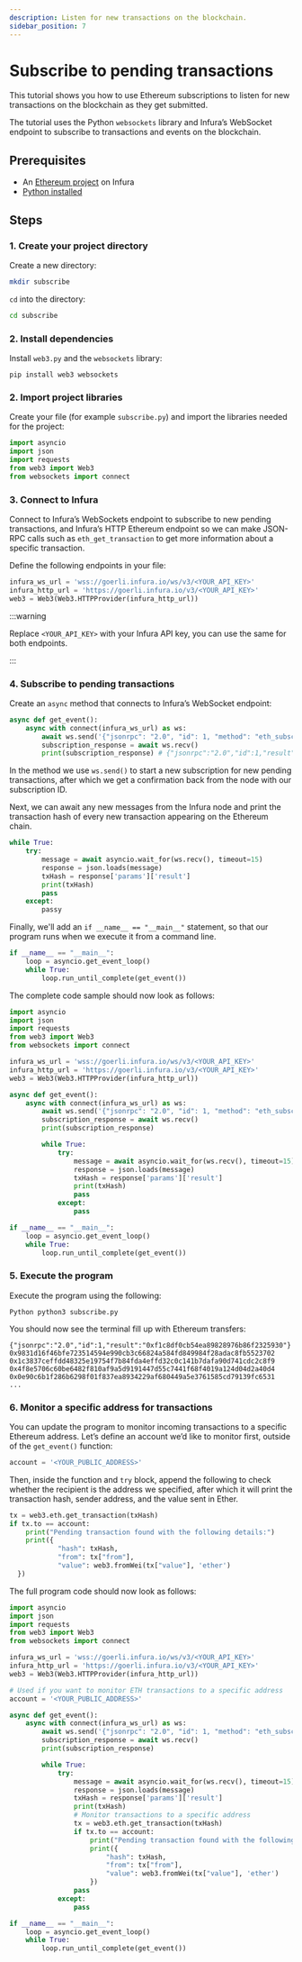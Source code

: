 ```yaml
---
description: Listen for new transactions on the blockchain.
sidebar_position: 7
---
```


# Subscribe to pending transactions

This tutorial shows you how to use Ethereum subscriptions to listen for new transactions on the blockchain as they get submitted.

The tutorial uses the Python `websockets` library and Infura’s WebSocket endpoint to subscribe to transactions and events on the blockchain.

## Prerequisites

- An [Ethereum project](../../get-started/infura.md) on Infura
- [Python installed](https://www.python.org/downloads/)

## Steps

### 1. Create your project directory

Create a new directory:

```bash
mkdir subscribe
```

`cd` into the directory:

```bash
cd subscribe
```

### 2. Install dependencies

Install `web3.py` and the `websockets` library:

```
pip install web3 websockets
```

### 2. Import project libraries

Create your file (for example `subscribe.py`) and import the libraries needed for the project:

```python
import asyncio
import json
import requests
from web3 import Web3
from websockets import connect
```

### 3. Connect to Infura

Connect to Infura’s WebSockets endpoint to subscribe to new pending transactions, and Infura’s HTTP Ethereum endpoint so we can make JSON-RPC calls such as `eth_get_transaction` to get more information about a specific transaction.

Define the following endpoints in your file:

```python
infura_ws_url = 'wss://goerli.infura.io/ws/v3/<YOUR_API_KEY>'
infura_http_url = 'https://goerli.infura.io/v3/<YOUR_API_KEY>'
web3 = Web3(Web3.HTTPProvider(infura_http_url))
```

:::warning

Replace `<YOUR_API_KEY>` with your Infura API key, you can use the same for both endpoints.

:::

### 4. Subscribe to pending transactions

Create an `async` method that connects to Infura’s WebSocket endpoint:

```python
async def get_event():
    async with connect(infura_ws_url) as ws:
        await ws.send('{"jsonrpc": "2.0", "id": 1, "method": "eth_subscribe", "params": ["newPendingTransactions"]}')
        subscription_response = await ws.recv()
        print(subscription_response) # {"jsonrpc":"2.0","id":1,"result":"0xd67da23f62a01f58042bc73d3f1c8936"}
```

In the method we use `ws.send()` to start a new subscription for new pending transactions, after which we get a confirmation back from the node with our subscription ID.

Next, we can await any new messages from the Infura node and print the transaction hash of every new transaction appearing on the Ethereum chain.

```python
while True:
    try:
        message = await asyncio.wait_for(ws.recv(), timeout=15)
        response = json.loads(message)
        txHash = response['params']['result']
        print(txHash)
        pass
    except:
        passy
```

Finally, we'll add an `if __name__ == "__main__"` statement, so that our program runs when we execute it from a command line.

```python
if __name__ == "__main__":
    loop = asyncio.get_event_loop()
    while True:
        loop.run_until_complete(get_event())
```

The complete code sample should now look as follows:

```python
import asyncio
import json
import requests
from web3 import Web3
from websockets import connect

infura_ws_url = 'wss://goerli.infura.io/ws/v3/<YOUR_API_KEY>'
infura_http_url = 'https://goerli.infura.io/v3/<YOUR_API_KEY>'
web3 = Web3(Web3.HTTPProvider(infura_http_url))

async def get_event():
    async with connect(infura_ws_url) as ws:
        await ws.send('{"jsonrpc": "2.0", "id": 1, "method": "eth_subscribe", "params": ["newPendingTransactions"]}')
        subscription_response = await ws.recv()
        print(subscription_response)

        while True:
            try:
                message = await asyncio.wait_for(ws.recv(), timeout=15)
                response = json.loads(message)
                txHash = response['params']['result']
                print(txHash)
                pass
            except:
                pass

if __name__ == "__main__":
    loop = asyncio.get_event_loop()
    while True:
        loop.run_until_complete(get_event())
```

### 5. Execute the program

Execute the program using the following:

```
Python python3 subscribe.py
```

You should now see the terminal fill up with Ethereum transfers:

```
{"jsonrpc":"2.0","id":1,"result":"0xf1c8df0cb54ea89828976b86f2325930"}
0x9831d16f46bfe723514594e990cb3c66824a584fd849984f28adac8fb5523702
0x1c3837ceffdd48325e19754f7b84fda4effd32c0c141b7dafa90d741cdc2c8f9
0x4f8e5706c60be6482f810af9a5d9191447d55c7441f68f4019a124d04d2a40d4
0x0e90c6b1f286b6298f01f837ea8934229af680449a5e3761585cd79139fc6531
...
```

### 6. Monitor a specific address for transactions

You can update the program to monitor incoming transactions to a specific Ethereum address. Let’s define an account we’d like to monitor first, outside of the `get_event()` function:

```python
account = '<YOUR_PUBLIC_ADDRESS>'
```

Then, inside the function and `try` block, append the following to check whether the recipient is the address we specified, after which it will print the transaction hash, sender address, and the value sent in Ether.

```python
tx = web3.eth.get_transaction(txHash)
if tx.to == account:
	print("Pending transaction found with the following details:")
	print({
            "hash": txHash,
            "from": tx["from"],
            "value": web3.fromWei(tx["value"], 'ether')
  })
```

The full program code should now look as follows:

```python
import asyncio
import json
import requests
from web3 import Web3
from websockets import connect

infura_ws_url = 'wss://goerli.infura.io/ws/v3/<YOUR_API_KEY>'
infura_http_url = 'https://goerli.infura.io/v3/<YOUR_API_KEY>'
web3 = Web3(Web3.HTTPProvider(infura_http_url))

# Used if you want to monitor ETH transactions to a specific address
account = '<YOUR_PUBLIC_ADDRESS>'

async def get_event():
    async with connect(infura_ws_url) as ws:
        await ws.send('{"jsonrpc": "2.0", "id": 1, "method": "eth_subscribe", "params": ["newPendingTransactions"]}')
        subscription_response = await ws.recv()
        print(subscription_response)

        while True:
            try:
                message = await asyncio.wait_for(ws.recv(), timeout=15)
                response = json.loads(message)
                txHash = response['params']['result']
                print(txHash)
                # Monitor transactions to a specific address
                tx = web3.eth.get_transaction(txHash)
                if tx.to == account:
                    print("Pending transaction found with the following details:")
                    print({
                        "hash": txHash,
                        "from": tx["from"],
                        "value": web3.fromWei(tx["value"], 'ether')
                    })
                pass
            except:
                pass

if __name__ == "__main__":
    loop = asyncio.get_event_loop()
    while True:
        loop.run_until_complete(get_event())
```
